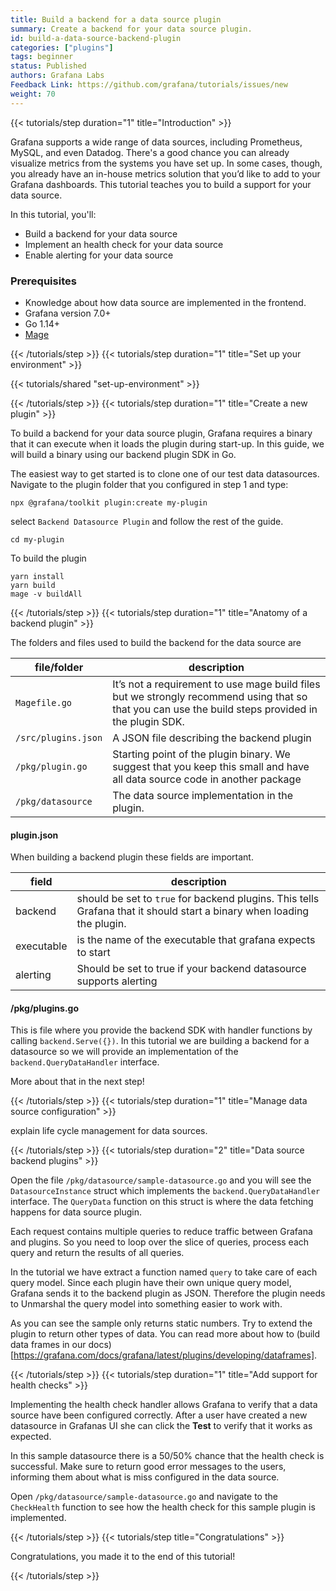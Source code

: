 ```yaml
---
title: Build a backend for a data source plugin
summary: Create a backend for your data source plugin.
id: build-a-data-source-backend-plugin
categories: ["plugins"]
tags: beginner
status: Published
authors: Grafana Labs
Feedback Link: https://github.com/grafana/tutorials/issues/new
weight: 70
---
```


{{< tutorials/step duration="1" title="Introduction" >}}

Grafana supports a wide range of data sources, including Prometheus, MySQL, and even Datadog. There's a good chance you can already visualize metrics from the systems you have set up. In some cases, though, you already have an in-house metrics solution that you’d like to add to your Grafana dashboards. This tutorial teaches you to build a support for your data source.

In this tutorial, you'll:

- Build a backend for your data source
- Implement an health check for your data source
- Enable alerting for your data source

### Prerequisites

- Knowledge about how data source are implemented in the frontend.
- Grafana version 7.0+
- Go 1.14+
- [Mage](https://magefile.org/)

{{< /tutorials/step >}}
{{< tutorials/step duration="1" title="Set up your environment" >}}

{{< tutorials/shared "set-up-environment" >}}

{{< /tutorials/step >}}
{{< tutorials/step duration="1" title="Create a new plugin" >}}

To build a backend for your data source plugin, Grafana requires a binary that it can execute when it loads the plugin during start-up. In this guide, we will build a binary using our backend plugin SDK in Go.

The easiest way to get started is to clone one of our test data datasources. Navigate to the plugin folder that you configured in step 1 and type:

```
npx @grafana/toolkit plugin:create my-plugin
```

select `Backend Datasource Plugin` and follow the rest of the guide.

```
cd my-plugin
```

To build the plugin

```
yarn install
yarn build
mage -v buildAll
```

{{< /tutorials/step >}}
{{< tutorials/step duration="1" title="Anatomy of a backend plugin" >}}

The folders and files used to build the backend for the data source are

| file/folder         | description                                                                                                                                         |
| ------------------- | --------------------------------------------------------------------------------------------------------------------------------------------------- |
| `Magefile.go`       | It’s not a requirement to use mage build files but we strongly recommend using that so that you can use the build steps provided in the plugin SDK. |
| `/src/plugins.json` | A JSON file describing the backend plugin                                                                                                           |
| `/pkg/plugin.go`    | Starting point of the plugin binary. We suggest that you keep this small and have all data source code in another package                           |
| `/pkg/datasource`   | The data source implementation in the plugin.                                                                                                       |

#### plugin.json

When building a backend plugin these fields are important.

| field      | description                                                                                                            |
| ---------- | ---------------------------------------------------------------------------------------------------------------------- |
| backend    | should be set to `true` for backend plugins. This tells Grafana that it should start a binary when loading the plugin. |
| executable | is the name of the executable that grafana expects to start                                                            |
| alerting   | Should be set to true if your backend datasource supports alerting                                                     |

#### /pkg/plugins.go

This is file where you provide the backend SDK with handler functions by calling `backend.Serve({})`. <!-- TODO update serve function with new PR is merged -->
In this tutorial we are building a backend for a datasource so we will provide an implementation of the `backend.QueryDataHandler` interface.

More about that in the next step!

{{< /tutorials/step >}}
{{< tutorials/step duration="1" title="Manage data source configuration" >}}

explain life cycle management for data sources.

{{< /tutorials/step >}}
{{< tutorials/step duration="2" title="Data source backend plugins" >}}

Open the file `/pkg/datasource/sample-datasource.go` and you will see the `DatasourceInstance` struct which implements the `backend.QueryDataHandler` interface.
The `QueryData` function on this struct is where the data fetching happens for data source plugin.

Each request contains multiple queries to reduce traffic between Grafana and plugins.
So you need to loop over the slice of queries, process each query and return the results of all queries.

In the tutorial we have extract a function named `query` to take care of each query model.
Since each plugin have their own unique query model, Grafana sends it to the backend plugin as JSON. Therefore the plugin needs
to Unmarshal the query model into something easier to work with.

As you can see the sample only returns static numbers. Try to extend the plugin to return other types of data.
You can read more about how to (build data frames in our docs)[https://grafana.com/docs/grafana/latest/plugins/developing/dataframes].

{{< /tutorials/step >}}
{{< tutorials/step duration="1" title="Add support for health checks" >}}

Implementing the health check handler allows Grafana to verify that a data source have been configured correctly.
After a user have created a new datasource in Grafanas UI she can click the **Test** to verify that it works as expected.

In this sample datasource there is a 50/50% chance that the health check is successful. Make sure to return good error messages to
the users, informing them about what is miss configured in the data source.

Open `/pkg/datasource/sample-datasource.go` and navigate to the `CheckHealth` function to see how the health check for this sample plugin is implemented.

{{< /tutorials/step >}}
{{< tutorials/step title="Congratulations" >}}

Congratulations, you made it to the end of this tutorial!

{{< /tutorials/step >}}
